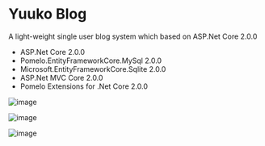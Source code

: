 # Yuuko Blog

A light-weight single user blog system which based on ASP.Net Core 2.0.0
- ASP.Net Core 2.0.0
- Pomelo.EntityFrameworkCore.MySql 2.0.0
- Microsoft.EntityFrameworkCore.Sqlite 2.0.0
- ASP.Net MVC Core 2.0.0
- Pomelo Extensions for .Net Core 2.0.0

![image](https://cloud.githubusercontent.com/assets/2216750/15952346/94f0e3e2-2ef2-11e6-9e31-9fbc6e389c36.png)

![image](https://cloud.githubusercontent.com/assets/2216750/15952645/5b4ecf16-2ef5-11e6-9da7-40a6730d07d8.png)

![image](https://cloud.githubusercontent.com/assets/2216750/17664138/88d852f0-6324-11e6-848b-6d594b146af6.png)
